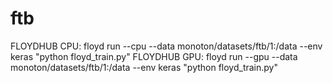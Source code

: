 # ftb

FLOYDHUB CPU: floyd run --cpu --data monoton/datasets/ftb/1:/data --env keras "python floyd_train.py"
FLOYDHUB GPU: floyd run --gpu --data monoton/datasets/ftb/1:/data --env keras "python floyd_train.py"